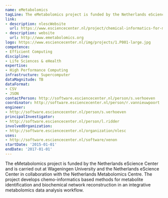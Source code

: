 ```yaml
---
name: eMetabolomics
tagLine: The eMetabolomics project is funded by the Netherlands eScience Center
link:
- description: nlescWebsite
  url: https://www.esciencecenter.nl/project/chemical-informatics-for-metabolite-identification-and-biochemical-network
- description: website
  url: http://www.emetabolomics.org
logo: https://www.esciencecenter.nl/img/projects/1.P001-large.jpg
competence:
- Efficient Computing
discipline:
- Life Sciences & eHealth
expertise:
- High Performance Computing
infrastructure: Supercomputer
dataMagnitude: TB
dataFormat:
- CSV
- JSON
contactPerson: http://software.esciencecenter.nl/person/s.verhoeven
coordinator: http://software.esciencecenter.nl/person/r.vannieuwpoort
engineer:
- http://software.esciencecenter.nl/person/s.verhoeven
principalInvestigator:
- http://software.esciencecenter.nl/person/l.ridder
involvedOrganization:
- http://software.esciencecenter.nl/organization/nlesc
uses:
- http://software.esciencecenter.nl/software/xenon
startDate: '2015-01-01'
endDate: '2017-01-01'
---
```

The eMetabolomics project is funded by the Netherlands eScience Center and is carried out at Wageningen University and the Netherlands eScience Center in collaboration with the Netherlands Metabolomics Centre. The project develops chemo-informatics based methods for metabolite identification and biochemical network reconstruction in an integrative metabolomics data analysis workflow.
